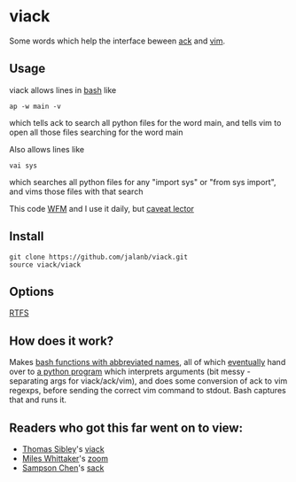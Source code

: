 # viack

Some words which help the interface beween [ack](http://beyondgrep.com/) and [vim](https://duckduckgo.com/l/?kh=-1&uddg=http%3A%2F%2Fwww.vim.org%2F).

## Usage

viack allows lines in [bash](https://www.gnu.org/software/bash/) like

```shell
ap -w main -v
```

which tells ack to search all python files for the word main, and tells vim to open all those files searching for the word main

Also allows lines like

```shell
vai sys
```

which searches all python files for any "import sys" or "from sys import", and vims those files with that search

This code [WFM](http://www.urbandictionary.com/define.php?term=wfm) and I use it daily, but [caveat lector](http://www.urbandictionary.com/define.php?term=ymmv)

## Install

```shell
git clone https://github.com/jalanb/viack.git
source viack/viack
```

## Options
[RTFS](https://github.com/jalanb/viack/blob/master/viack)

## How does it work?

Makes [bash functions with abbreviated names](https://github.com/jalanb/viack/blob/master/viack), all of which [eventually](https://github.com/jalanb/viack/blob/master/viack#L122) hand over to [a python program](https://github.com/jalanb/viack/blob/master/viack.py) which interprets arguments (bit messy - separating args for viack/ack/vim), and does some conversion of ack to vim regexps, before sending the correct vim command to stdout. Bash captures that and runs it.

## Readers who got this far went on to view:

* [Thomas Sibley](http://tsibley.net/)'s [viack](https://github.com/tsibley/viack)
* [Miles Whittaker](https://plus.google.com/+MilesWhittaker_mjwhitta/about)'s [zoom](https://bitbucket.org/mjwhitta/zoom)
* [Sampson Chen](http://sampsonchen.com/)'s [sack](https://github.com/sampson-chen/sack)
